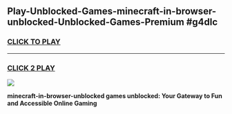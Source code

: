 
## Play-Unblocked-Games-minecraft-in-browser-unblocked-Unblocked-Games-Premium #g4dlc
<h3>
<a href="https://premium.freeplayer.one?title=minecraft-in-browser-unblocked&ref=12M">CLICK TO PLAY</a></h3>
<hr>

<h3>
<a href="https://premium.freeplayer.one?title=minecraft-in-browser-unblocked&ref=12M">CLICK 2 PLAY</a>
  
</h3>

<a href="https://premium.freeplayer.one?title=minecraft-in-browser-unblocked&ref=12M"><img src="https://clearcache.store/games.png"></a>


**minecraft-in-browser-unblocked games unblocked: Your Gateway to Fun and Accessible Online Gaming**
